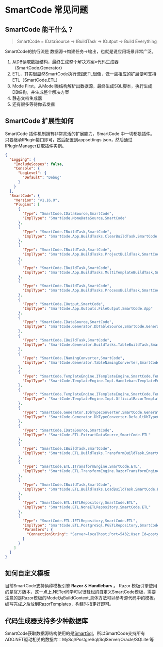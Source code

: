 # SmartCode 常见问题

## SmartCode 能干什么？

> SmartCode = IDataSource -> IBuildTask -> IOutput => Build Everything

SmartCode的执行流是 数据源->构建任务->输出，也就是说应用场景非常广泛。

1. 从DB读取数据结构，最终生成整个解决方案=代码生成器（SmartCode.Generator）
2. ETL，其实很显然SmartCode执行流跟ETL很像，做一些相应的扩展便可支持ETL（SmartCode.ETL）
3. Mode First，从Model类结构解析出数据源，最终生成SQL脚本，执行生成DB结构，并生成整个解决方案
4. 静态文档生成器
5. 还有很多等待你去发掘

## SmartCode 扩展性如何

SmartCode 插件机制拥有非常灵活的扩展能力，SmartCode 中一切都是插件。只要继承IPlugin接口即可，然后配置到appsettings.json，然后通过IPluginManager获取插件实例。

``` json
{
  "Logging": {
    "IncludeScopes": false,
    "Console": {
      "LogLevel": {
        "Default": "Debug"
      }
    }
  },
  "SmartCode": {
    "Version": "v1.16.0",
    "Plugins": [
      {
        "Type": "SmartCode.IDataSource,SmartCode",
        "ImplType": "SmartCode.NoneDataSource,SmartCode"
      },
      {
        "Type": "SmartCode.IBuildTask,SmartCode",
        "ImplType": "SmartCode.App.BuildTasks.ClearBuildTask,SmartCode.App"
      },
      {
        "Type": "SmartCode.IBuildTask,SmartCode",
        "ImplType": "SmartCode.App.BuildTasks.ProjectBuildTask,SmartCode.App"
      },
      {
        "Type": "SmartCode.IBuildTask,SmartCode",
        "ImplType": "SmartCode.App.BuildTasks.MultiTemplateBuildTask,SmartCode.App"
      },
      {
        "Type": "SmartCode.IBuildTask,SmartCode",
        "ImplType": "SmartCode.App.BuildTasks.ProcessBuildTask,SmartCode.App"
      },
      {
        "Type": "SmartCode.IOutput,SmartCode",
        "ImplType": "SmartCode.App.Outputs.FileOutput,SmartCode.App"
      },
      {
        "Type": "SmartCode.IDataSource,SmartCode",
        "ImplType": "SmartCode.Generator.DbTableSource,SmartCode.Generator"
      },
      {
        "Type": "SmartCode.IBuildTask,SmartCode",
        "ImplType": "SmartCode.Generator.BuildTasks.TableBuildTask,SmartCode.Generator"
      },
      {
        "Type": "SmartCode.INamingConverter,SmartCode",
        "ImplType": "SmartCode.Generator.TableNamingConverter,SmartCode.Generator"
      },
      {
        "Type": "SmartCode.TemplateEngine.ITemplateEngine,SmartCode.TemplateEngine",
        "ImplType": "SmartCode.TemplateEngine.Impl.HandlebarsTemplateEngine,SmartCode.TemplateEngine"
      },
      {
        "Type": "SmartCode.TemplateEngine.ITemplateEngine,SmartCode.TemplateEngine",
        "ImplType": "SmartCode.TemplateEngine.Impl.OfficialRazorTemplateEngine,SmartCode.TemplateEngine"
      },
      {
        "Type": "SmartCode.Generator.IDbTypeConverter,SmartCode.Generator",
        "ImplType": "SmartCode.Generator.DbTypeConverter.DefaultDbTypeConverter,SmartCode.Generator"
      },
      {
        "Type": "SmartCode.IDataSource,SmartCode",
        "ImplType": "SmartCode.ETL.ExtractDataSource,SmartCode.ETL"
      },
      {
        "Type": "SmartCode.IBuildTask,SmartCode",
        "ImplType": "SmartCode.ETL.BuildTasks.TransformBuildTask,SmartCode.ETL"
      },
      {
        "Type": "SmartCode.ETL.ITransformEngine,SmartCode.ETL",
        "ImplType": "SmartCode.ETL.TransformEngine.RazorTransformEngine,SmartCode.ETL"
      },
      {
        "Type": "SmartCode.IBuildTask,SmartCode",
        "ImplType": "SmartCode.ETL.BuildTasks.LoadBuildTask,SmartCode.ETL"
      },
      {
        "Type": "SmartCode.ETL.IETLRepository,SmartCode.ETL",
        "ImplType": "SmartCode.ETL.NoneETLRepository,SmartCode.ETL"
      },
      {
        "Type": "SmartCode.ETL.IETLRepository,SmartCode.ETL",
        "ImplType": "SmartCode.ETL.PostgreSql.PGETLRepository,SmartCode.ETL.PostgreSql",
        "Paramters": {
          "ConnectionString": "Server=localhost;Port=5432;User Id=postgres;Password=SmartSql; Database=smartcode_etl;"
        }
      }
    ]
  }
}
```

## 如何自定义模板

目前SmartCode支持俩种模板引擎 **Razor** & **Handlebars** 。
Razor 模板引擎使用的是官方版本，这一点上.NETer同学可以很轻松的自定义SmartCode模板，需要注意的是Razor模板的Model为BuildContext,具体方法可以参考源代码中的模板。编写完成之后放到RazorTemplates，构建时指定好即可。

## 代码生成器支持多少种数据库

SmartCode获取数据源结构使用的是[SmartSql](https://github.com/Ahoo-Wang/SmartSql)，所以SmartCode支持所有ADO.NET驱动相关的数据库：MySql/PostgreSql/SqlServer/Oracle/SQLite 等